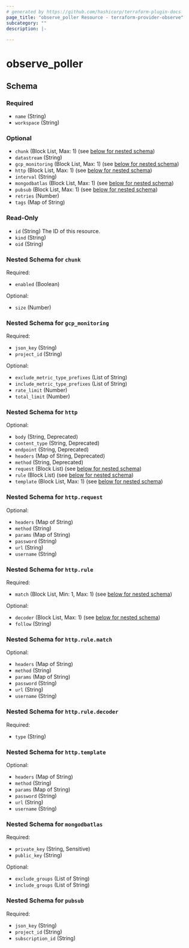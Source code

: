 ```yaml
---
# generated by https://github.com/hashicorp/terraform-plugin-docs
page_title: "observe_poller Resource - terraform-provider-observe"
subcategory: ""
description: |-
  
---
```

# observe_poller



<!-- schema generated by tfplugindocs -->
## Schema

### Required

- `name` (String)
- `workspace` (String)

### Optional

- `chunk` (Block List, Max: 1) (see [below for nested schema](#nestedblock--chunk))
- `datastream` (String)
- `gcp_monitoring` (Block List, Max: 1) (see [below for nested schema](#nestedblock--gcp_monitoring))
- `http` (Block List, Max: 1) (see [below for nested schema](#nestedblock--http))
- `interval` (String)
- `mongodbatlas` (Block List, Max: 1) (see [below for nested schema](#nestedblock--mongodbatlas))
- `pubsub` (Block List, Max: 1) (see [below for nested schema](#nestedblock--pubsub))
- `retries` (Number)
- `tags` (Map of String)

### Read-Only

- `id` (String) The ID of this resource.
- `kind` (String)
- `oid` (String)

<a id="nestedblock--chunk"></a>
### Nested Schema for `chunk`

Required:

- `enabled` (Boolean)

Optional:

- `size` (Number)


<a id="nestedblock--gcp_monitoring"></a>
### Nested Schema for `gcp_monitoring`

Required:

- `json_key` (String)
- `project_id` (String)

Optional:

- `exclude_metric_type_prefixes` (List of String)
- `include_metric_type_prefixes` (List of String)
- `rate_limit` (Number)
- `total_limit` (Number)


<a id="nestedblock--http"></a>
### Nested Schema for `http`

Optional:

- `body` (String, Deprecated)
- `content_type` (String, Deprecated)
- `endpoint` (String, Deprecated)
- `headers` (Map of String, Deprecated)
- `method` (String, Deprecated)
- `request` (Block List) (see [below for nested schema](#nestedblock--http--request))
- `rule` (Block List) (see [below for nested schema](#nestedblock--http--rule))
- `template` (Block List, Max: 1) (see [below for nested schema](#nestedblock--http--template))

<a id="nestedblock--http--request"></a>
### Nested Schema for `http.request`

Optional:

- `headers` (Map of String)
- `method` (String)
- `params` (Map of String)
- `password` (String)
- `url` (String)
- `username` (String)


<a id="nestedblock--http--rule"></a>
### Nested Schema for `http.rule`

Required:

- `match` (Block List, Min: 1, Max: 1) (see [below for nested schema](#nestedblock--http--rule--match))

Optional:

- `decoder` (Block List, Max: 1) (see [below for nested schema](#nestedblock--http--rule--decoder))
- `follow` (String)

<a id="nestedblock--http--rule--match"></a>
### Nested Schema for `http.rule.match`

Optional:

- `headers` (Map of String)
- `method` (String)
- `params` (Map of String)
- `password` (String)
- `url` (String)
- `username` (String)


<a id="nestedblock--http--rule--decoder"></a>
### Nested Schema for `http.rule.decoder`

Required:

- `type` (String)



<a id="nestedblock--http--template"></a>
### Nested Schema for `http.template`

Optional:

- `headers` (Map of String)
- `method` (String)
- `params` (Map of String)
- `password` (String)
- `url` (String)
- `username` (String)



<a id="nestedblock--mongodbatlas"></a>
### Nested Schema for `mongodbatlas`

Required:

- `private_key` (String, Sensitive)
- `public_key` (String)

Optional:

- `exclude_groups` (List of String)
- `include_groups` (List of String)


<a id="nestedblock--pubsub"></a>
### Nested Schema for `pubsub`

Required:

- `json_key` (String)
- `project_id` (String)
- `subscription_id` (String)

